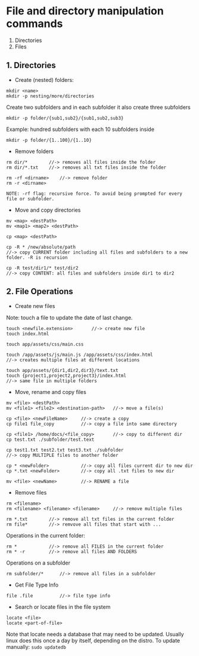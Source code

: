 # File and directory manipulation commands
1. Directories
2. Files

## 1. Directories 
* Create (nested) folders:
```
mkdir <name>
mkdir -p nesting/more/directories	
```
Create two subfolders and in each subfolder it also create three subfolders
```
mkdir -p folder/{sub1,sub2}/{sub1,sub2,sub3}
```
Example: hundred subfolders with each 10 subfolders inside
```
mkdir -p folder/{1..100}/{1..10}
```
* Remove folders
```
rm dir/*        //-> removes all files inside the folder
rm dir/*.txt    //-> removes all txt files inside the folder

rm -rf <dirname>	//-> remove folder 
rm -r <dirname> 

NOTE: -rf flag: recursive force. To avoid being prompted for every file or subfolder.
```
* Move and copy directories
```
mv <map> <destPath>
mv <map1> <map2> <destPath>

cp <map> <destPath>

cp -R * /new/absolute/path	
//-> copy CURRENT folder including all files and subfolders to a new folder. -R is recursion

cp -R test/dir1/* test/dir2		
//-> copy CONTENT: all files and subfolders inside dir1 to dir2
```

## 2. File Operations
* Create new files

Note: touch a file to update the date of last change.
```
touch <newfile.extension>		//-> create new file
touch index.html	

touch app/assets/css/main.css	

touch /app/assets/js/main.js /app/assets/css/index.html
//-> creates multiple files at different locations

touch app/assets/{dir1,dir2,dir3}/text.txt
touch {project1,project2,project3}/index.html
//-> same file in multiple folders
```
* Move, rename and copy files
```
mv <file> <destPath>
mv <file1> <file2> <destination-path>   //-> move a file(s)

cp <file> <newFileName>     //-> create a copy
cp file1 file_copy          //-> copy a file into same directory 

cp <file1> /home/docs/<file_copy>       //-> copy to different dir
cp test.txt ./subfolder/test.text

cp test1.txt test2.txt test3.txt ./subfolder
//-> copy MULTIPLE files to another folder

cp * <newFolder>            //-> copy all files current dir to new dir
cp *.txt <newFolder>        //-> copy all .txt files to new dir

mv <file> <newName>         //-> RENAME a file
```
* Remove files
```
rm <filename>	
rm <filename> <filename> <filename>     //-> remove multiple files

rm *.txt        //-> remove all txt files in the current folder
rm file*        //-> remvove all files that start with ...
```
Operations in the current folder:
```
rm *            //-> remove all FILES in the current folder
rm * -r         //-> remove all files AND FOLDERS	
```
Operations on a subfolder
```
rm subfolder/*      //-> remove all files in a subfolder
```
* Get File Type Info
```
file .file          //-> file type info
``` 
* Search or locate files in the file system
```
locate <file>
locate <part-of-file>
```
Note that locate needs a database that may need to be updated. Usually linux does this once a day by itself, depending on the distro. To update manually: `sudo updatedb`